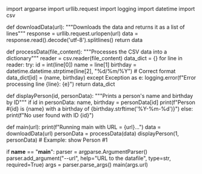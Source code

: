 import argparse
import urllib.request
import logging
import datetime
import csv

def downloadData(url):
    """Downloads the data and returns it as a list of lines"""
    response = urllib.request.urlopen(url)
    data = response.read().decode('utf-8').splitlines()
    return data

def processData(file_content):
    """Processes the CSV data into a dictionary"""
    reader = csv.reader(file_content)
    data_dict = {}
    for line in reader:
        try:
            id = int(line[0])
            name = line[1]
            birthday = datetime.datetime.strptime(line[2], "%d/%m/%Y")  # Correct format
            data_dict[id] = (name, birthday)
        except Exception as e:
            logging.error(f"Error processing line {line}: {e}")
    return data_dict

def displayPerson(id, personData):
    """Prints a person's name and birthday by ID"""
    if id in personData:
        name, birthday = personData[id]
        print(f"Person #{id} is {name} with a birthday of {birthday.strftime('%Y-%m-%d')}")
    else:
        print(f"No user found with ID {id}")

def main(url):
    print(f"Running main with URL = {url}...")
    data = downloadData(url)
    personData = processData(data)
    displayPerson(1, personData)  # Example: show Person #1

if __name__ == "__main__":
    parser = argparse.ArgumentParser()
    parser.add_argument("--url", help="URL to the datafile", type=str, required=True)
    args = parser.parse_args()
    main(args.url)


